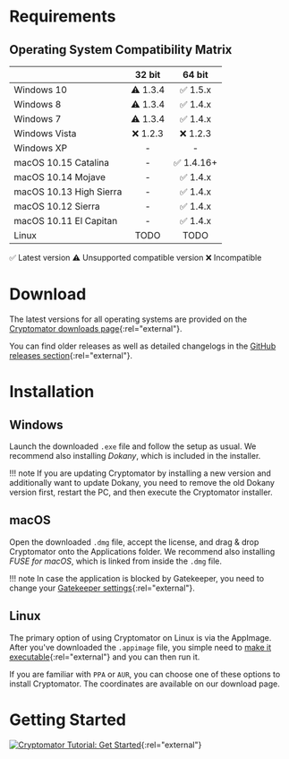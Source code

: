 # Requirements

## Operating System Compatibility Matrix

|                         | 32 bit  | 64 bit  |
|:------------------------|:-------:|:-------:|
| Windows 10              | ⚠️ 1.3.4 | ✅ 1.5.x |
| Windows 8               | ⚠️ 1.3.4 | ✅ 1.4.x |
| Windows 7               | ⚠️ 1.3.4 | ✅ 1.4.x |
| Windows Vista           | ❌ 1.2.3 | ❌ 1.2.3 |
| Windows XP              | -       | -       |
| macOS 10.15 Catalina    | -       | ✅ 1.4.16+ |
| macOS 10.14 Mojave      | -       | ✅ 1.4.x |
| macOS 10.13 High Sierra | -       | ✅ 1.4.x |
| macOS 10.12 Sierra      | -       | ✅ 1.4.x |
| macOS 10.11 El Capitan  | -       | ✅ 1.4.x |
| Linux                   | TODO    | TODO    |

✅ Latest version   ⚠️ Unsupported compatible version   ❌ Incompatible 

# Download

The latest versions for all operating systems are provided on the [Cryptomator downloads page](https://cryptomator.org/downloads){:rel="external"}.

You can find older releases as well as detailed changelogs in the [GitHub releases section](https://github.com/cryptomator/cryptomator/releases){:rel="external"}.

# Installation

## Windows

Launch the downloaded `.exe` file and follow the setup as usual. We recommend also installing _Dokany_, which is included in the installer.

!!! note
    If you are updating Cryptomator by installing a new version and additionally want to update Dokany, you need to remove the old Dokany version first, restart the PC, and then execute the Cryptomator installer.

## macOS

Open the downloaded `.dmg` file, accept the license, and drag & drop Cryptomator onto the Applications folder. We recommend also installing _FUSE for macOS_, which is linked from inside the `.dmg` file.

!!! note
    In case the application is blocked by Gatekeeper, you need to change your [Gatekeeper settings](https://support.apple.com/HT202491){:rel="external"}.

## Linux

The primary option of using Cryptomator on Linux is via the AppImage. After you've downloaded the `.appimage` file, you simple need to [make it executable](https://docs.appimage.org/user-guide/run-appimages.html#running-appimages){:rel="external"} and you can then run it.

If you are familiar with `PPA` or `AUR`, you can choose one of these options to install Cryptomator. The coordinates are available on our download page.

# Getting Started

[![Cryptomator Tutorial: Get Started](https://img.youtube.com/vi/g9A0zihHZ14/0.jpg)](https://www.youtube.com/watch?v=g9A0zihHZ14){:rel="external"}
